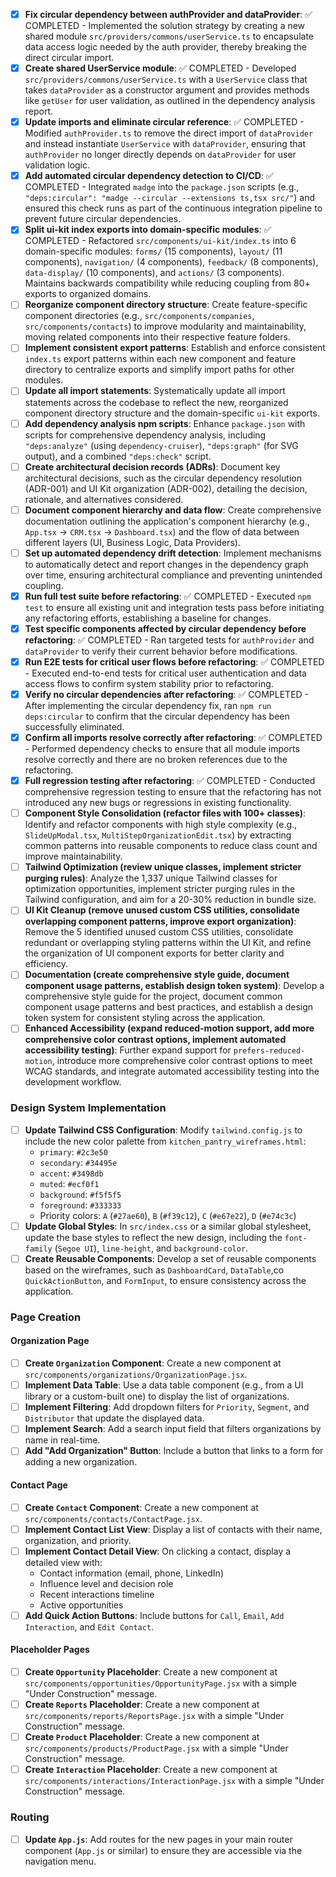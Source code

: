 - [x] **Fix circular dependency between authProvider and dataProvider**: ✅ COMPLETED - Implemented the solution strategy by creating a new shared module `src/providers/commons/userService.ts` to encapsulate data access logic needed by the auth provider, thereby breaking the direct circular import.
- [x] **Create shared UserService module**: ✅ COMPLETED - Developed `src/providers/commons/userService.ts` with a `UserService` class that takes `dataProvider` as a constructor argument and provides methods like `getUser` for user validation, as outlined in the dependency analysis report.
- [x] **Update imports and eliminate circular reference**: ✅ COMPLETED - Modified `authProvider.ts` to remove the direct import of `dataProvider` and instead instantiate `UserService` with `dataProvider`, ensuring that `authProvider` no longer directly depends on `dataProvider` for user validation logic.
- [x] **Add automated circular dependency detection to CI/CD**: ✅ COMPLETED - Integrated `madge` into the `package.json` scripts (e.g., `"deps:circular": "madge --circular --extensions ts,tsx src/"`) and ensured this check runs as part of the continuous integration pipeline to prevent future circular dependencies.
- [x] **Split ui-kit index exports into domain-specific modules**: ✅ COMPLETED - Refactored `src/components/ui-kit/index.ts` into 6 domain-specific modules: `forms/` (15 components), `layout/` (11 components), `navigation/` (4 components), `feedback/` (8 components), `data-display/` (10 components), and `actions/` (3 components). Maintains backwards compatibility while reducing coupling from 80+ exports to organized domains.
- [ ] **Reorganize component directory structure**: Create feature-specific component directories (e.g., `src/components/companies`, `src/components/contacts`) to improve modularity and maintainability, moving related components into their respective feature folders.
- [ ] **Implement consistent export patterns**: Establish and enforce consistent `index.ts` export patterns within each new component and feature directory to centralize exports and simplify import paths for other modules.
- [ ] **Update all import statements**: Systematically update all import statements across the codebase to reflect the new, reorganized component directory structure and the domain-specific `ui-kit` exports.
- [ ] **Add dependency analysis npm scripts**: Enhance `package.json` with scripts for comprehensive dependency analysis, including `"deps:analyze"` (using `dependency-cruiser`), `"deps:graph"` (for SVG output), and a combined `"deps:check"` script.
- [ ] **Create architectural decision records (ADRs)**: Document key architectural decisions, such as the circular dependency resolution (ADR-001) and UI Kit organization (ADR-002), detailing the decision, rationale, and alternatives considered.
- [ ] **Document component hierarchy and data flow**: Create comprehensive documentation outlining the application\'s component hierarchy (e.g., `App.tsx` -> `CRM.tsx` -> `Dashboard.tsx`) and the flow of data between different layers (UI, Business Logic, Data Providers).
- [ ] **Set up automated dependency drift detection**: Implement mechanisms to automatically detect and report changes in the dependency graph over time, ensuring architectural compliance and preventing unintended coupling.
- [x] **Run full test suite before refactoring**: ✅ COMPLETED - Executed `npm test` to ensure all existing unit and integration tests pass before initiating any refactoring efforts, establishing a baseline for changes.
- [x] **Test specific components affected by circular dependency before refactoring**: ✅ COMPLETED - Ran targeted tests for `authProvider` and `dataProvider` to verify their current behavior before modifications.
- [x] **Run E2E tests for critical user flows before refactoring**: ✅ COMPLETED - Executed end-to-end tests for critical user authentication and data access flows to confirm system stability prior to refactoring.
- [x] **Verify no circular dependencies after refactoring**: ✅ COMPLETED - After implementing the circular dependency fix, ran `npm run deps:circular` to confirm that the circular dependency has been successfully eliminated.
- [x] **Confirm all imports resolve correctly after refactoring**: ✅ COMPLETED - Performed dependency checks to ensure that all module imports resolve correctly and there are no broken references due to the refactoring.
- [x] **Full regression testing after refactoring**: ✅ COMPLETED - Conducted comprehensive regression testing to ensure that the refactoring has not introduced any new bugs or regressions in existing functionality.
- [ ] **Component Style Consolidation (refactor files with 100+ classes)**: Identify and refactor components with high style complexity (e.g., `SlideUpModal.tsx`, `MultiStepOrganizationEdit.tsx`) by extracting common patterns into reusable components to reduce class count and improve maintainability.
- [ ] **Tailwind Optimization (review unique classes, implement stricter purging rules)**: Analyze the 1,337 unique Tailwind classes for optimization opportunities, implement stricter purging rules in the Tailwind configuration, and aim for a 20-30% reduction in bundle size.
- [ ] **UI Kit Cleanup (remove unused custom CSS utilities, consolidate overlapping component patterns, improve export organization)**: Remove the 5 identified unused custom CSS utilities, consolidate redundant or overlapping styling patterns within the UI Kit, and refine the organization of UI component exports for better clarity and efficiency.
- [ ] **Documentation (create comprehensive style guide, document component usage patterns, establish design token system)**: Develop a comprehensive style guide for the project, document common component usage patterns and best practices, and establish a design token system for consistent styling across the application.
- [ ] **Enhanced Accessibility (expand reduced-motion support, add more comprehensive color contrast options, implement automated accessibility testing)**: Further expand support for `prefers-reduced-motion`, introduce more comprehensive color contrast options to meet WCAG standards, and integrate automated accessibility testing into the development workflow.

### Design System Implementation

- [ ] **Update Tailwind CSS Configuration**: Modify `tailwind.config.js` to include the new color palette from `kitchen_pantry_wireframes.html`:
  - `primary`: `#2c3e50`
  - `secondary`: `#34495e`
  - `accent`: `#3498db`
  - `muted`: `#ecf0f1`
  - `background`: `#f5f5f5`
  - `foreground`: `#333333`
  - Priority colors: `A` (`#27ae60`), `B` (`#f39c12`), `C` (`#e67e22`), `D` (`#e74c3c`)
- [ ] **Update Global Styles**: In `src/index.css` or a similar global stylesheet, update the base styles to reflect the new design, including the `font-family` (`Segoe UI`), `line-height`, and `background-color`.
- [ ] **Create Reusable Components**: Develop a set of reusable components based on the wireframes, such as `DashboardCard`, `DataTable`,co `QuickActionButton`, and `FormInput`, to ensure consistency across the application.

### Page Creation

#### Organization Page

- [ ] **Create `Organization` Component**: Create a new component at `src/components/organizations/OrganizationPage.jsx`.
- [ ] **Implement Data Table**: Use a data table component (e.g., from a UI library or a custom-built one) to display the list of organizations.
- [ ] **Implement Filtering**: Add dropdown filters for `Priority`, `Segment`, and `Distributor` that update the displayed data.
- [ ] **Implement Search**: Add a search input field that filters organizations by name in real-time.
- [ ] **Add "Add Organization" Button**: Include a button that links to a form for adding a new organization.

#### Contact Page

- [ ] **Create `Contact` Component**: Create a new component at `src/components/contacts/ContactPage.jsx`.
- [ ] **Implement Contact List View**: Display a list of contacts with their name, organization, and priority.
- [ ] **Implement Contact Detail View**: On clicking a contact, display a detailed view with:
  - Contact information (email, phone, LinkedIn)
  - Influence level and decision role
  - Recent interactions timeline
  - Active opportunities
- [ ] **Add Quick Action Buttons**: Include buttons for `Call`, `Email`, `Add Interaction`, and `Edit Contact`.

#### Placeholder Pages

- [ ] **Create `Opportunity` Placeholder**: Create a new component at `src/components/opportunities/OpportunityPage.jsx` with a simple "Under Construction" message.
- [ ] **Create `Reports` Placeholder**: Create a new component at `src/components/reports/ReportsPage.jsx` with a simple "Under Construction" message.
- [ ] **Create `Product` Placeholder**: Create a new component at `src/components/products/ProductPage.jsx` with a simple "Under Construction" message.
- [ ] **Create `Interaction` Placeholder**: Create a new component at `src/components/interactions/InteractionPage.jsx` with a simple "Under Construction" message.

### Routing

- [ ] **Update `App.js`**: Add routes for the new pages in your main router component (`App.js` or similar) to ensure they are accessible via the navigation menu.